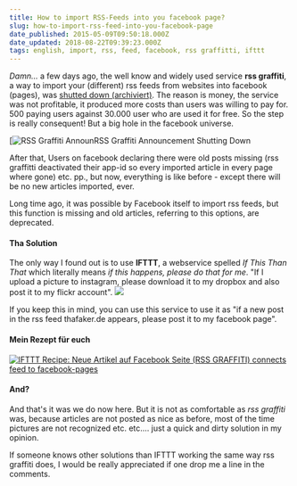```yaml
---
title: How to import RSS-Feeds into you facebook page?
slug: how-to-import-rss-feed-into-you-facebook-page
date_published: 2015-05-09T09:50:18.000Z
date_updated: 2018-08-22T09:39:23.000Z
tags: english, import, rss, feed, facebook, rss graffitti, ifttt
---
```


*Damn…* a few days ago, the well know and widely used service **rss graffiti**, a way to import your (different) rss feeds from websites into facebook (pages), was [shutted down (archiviert)](http://web.archive.org/web/20150509083343/http://www.rssgraffiti.com:80/). The reason is money, the service was not profitable, it produced more costs than users was willing to pay for. 500 paying users against 30.000 user who are used it for free. So the step is really consequent! But a big hole in the facebook universe.

[![RSS Graffiti AnnounRSS Graffiti Announcement Shutting Down](/content/images/2015/05/anouncement_rss_graffitti.png)

After that, Users on facebook declaring there were old posts missing (rss graffitti deactivated their app-id so every imported article in every page where gone) etc. pp., but now, everything is like before - except there will be no new articles imported, ever.

Long time ago, it was possible by Facebook itself to import rss feeds, but this function is missing and old articles, referring to this options, are deprecated.

#### Tha Solution

The only way I found out is to use **IFTTT**, a webservice spelled *If This Than That* which literally means *if this happens, please do that for me*. "If I upload a picture to instagram, please download it to my dropbox and also post it to my flickr account".
![](__GHOST_URL__/content/images/2015/05/ifttt_thafaker-de_facebook.png)

If you keep this in mind, you can use this service to use it as "if a new post in the rss feed thafaker.de appears, please post it to my facebook page".

#### Mein Rezept für euch

[![IFTTT Recipe: Neue Artikel auf Facebook Seite (RSS GRAFFITI) connects feed to facebook-pages](https://ifttt.com/recipe_embed_img/288831)](https://ifttt.com/view_embed_recipe/288831-neue-artikel-auf-facebook-seite-rss-graffiti)

#### And?

And that's it was we do now here. But it is not as comfortable as *rss graffiti* was, because articles are not posted as nice as before, most of the time pictures are not recognized etc. etc.… just a quick and dirty solution in my opinion.

If someone knows other solutions than IFTTT working the same way rss graffiti does, I would be really appreciated if one drop me a line in the comments.
